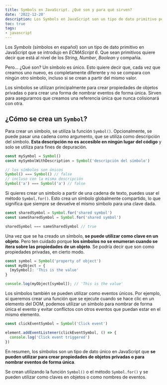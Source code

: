 ```yaml
---
title: Symbols en JavaScript. ¿Qué son y para qué sirven?
date: '2022-12-20'
description: Los Symbols en JavaScript son un tipo de dato primitivo pero poca gente sabe su utilidad. ¡Te la explico en este artículo!
toc: true
tags:
- javascript
---
```


Los *Symbols* (símbolos en español) son un tipo de dato primitivo en JavaScript que se introdujo en *ECMAScript 6*. Que sean primitivos quiere decir que está al nivel de los *String*, *Number*, *Boolean* y compañía.

Pero... ¿Qué son? Un símbolo es único. Esto quiere decir que, cada vez que creamos uno nuevo, es completamente diferente y no se compara con ningún otro símbolo, incluso si se crean a partir del mismo valor.

Los símbolos se utilizan principalmente para crear propiedades de objetos privadas o para crear una forma de nombrar eventos de forma única. Sirven para asegurarnos que creamos una referencia única que nunca colisionará con otra.

## ¿Cómo se crea un `Symbol`?

Para crear un símbolo, se utiliza la función `Symbol()`. Opcionalmente, se puede pasar una cadena como argumento, que se utiliza como descripción del símbolo. **Esta descripción no es accesible en ningún lugar del código** y solo se utiliza para fines de depuración.

```javascript
const mySymbol = Symbol()
const mySymbolWithDescription = Symbol('descripción del símbolo')

// los símbolos son únicos
Symbol() === Symbol() // false
// incluso con la misma descripción
Symbol('a') === Symbol('a') // false 
```

Si quieres crear un símbolo a partir de una cadena de texto, puedes usar el método `Symbol.for()`. Esto crea un símbolo globalmente compartido, lo que significa que siempre se devuelve el mismo símbolo para una clave dada.

```javascript
const sharedSymbol = Symbol.for('shared symbol')
const sameSharedSymbol = Symbol.for('shared symbol')

sharedSymbol === sameSharedSymbol // true
```

Una vez que se ha creado un símbolo, **se puede utilizar como clave en un objeto**. Pero ten cuidado porque **los símbolos no se enumeran cuando se itera sobre las propiedades de un objeto**. Se podría decir que son como propiedades privadas, en cierto modo.

```javascript
const symbol = Symbol('property of object')
const myObject = {
  [mySymbol]: 'This is the value'
}

console.log(myObject[symbol]); // 'This is the value'
```

Los símbolos también se pueden utilizar como eventos únicos. Por ejemplo, si queremos crear una función que se ejecute cuando se hace clic en un elemento del DOM, podemos utilizar un símbolo para nombrar de forma única el evento y evitar conflictos con otros eventos que puedan estar en el mismo elemento.

```javascript
const clickEventSymbol = Symbol('Click event')

element.addEventListener(clickEventSymbol, () => {
  console.log('Click event triggered')
})
```

En resumen, los símbolos son un tipo de dato único en JavaScript que **se pueden utilizar para crear propiedades de objetos privadas o para nombrar eventos de forma única**.

Se crean utilizando la función `Symbol()` o el método `Symbol.for()` y se pueden utilizar como claves en objetos o como nombres de eventos.
